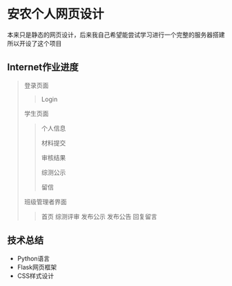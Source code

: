 # 安农个人网页设计

本来只是静态的网页设计，后来我自己希望能尝试学习进行一个完整的服务器搭建
所以开设了这个项目

## Internet作业进度

> 登录页面
> > Login
>
> 学生页面
>
> > 个人信息
> >
> > 材料提交
> >
> > 审核结果
> >
> > 综测公示
> >
> > 留信
>
> 班级管理者界面
> > 首页
> > 综测评审
> > 发布公示
> > 发布公告
> > 回复留言

## 技术总结
* Python语言
* Flask网页框架
* CSS样式设计


